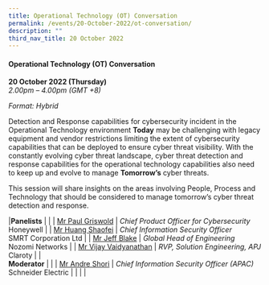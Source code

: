 ```yaml
---
title: Operational Technology (OT) Conversation
permalink: /events/20-October-2022/ot-conversation/
description: ""
third_nav_title: 20 October 2022
---
```

#### **Operational Technology (OT) Conversation**

**20 October 2022 (Thursday)**  
*2.00pm – 4.00pm (GMT +8)*

*Format: Hybrid*

Detection and Response capabilities for cybersecurity incident in the Operational Technology environment **Today** may be challenging with legacy equipment and vendor restrictions limiting the extent of cybersecurity capabilities that can be deployed to ensure cyber threat visibility. With the constantly evolving cyber threat landscape, cyber threat detection and response capabilities for the operational technology capabilities also need to keep up and evolve to manage **Tomorrow’s** cyber threats. 

This session will share insights on the areas involving People, Process and Technology that should be considered to manage tomorrow’s cyber threat detection and response.

|**Panelists**    |                                                              |
| [Mr Paul Griswold](/speaker-Paul-Griswold)  | *Chief Product Officer for Cybersecurity*<br>Honeywell                  |
| [Mr Huang Shaofei](/speaker-huang-shaofei)  | *Chief Information Security Officer*<br>SMRT Corporation Ltd                 |
| [Mr Jeff Blake](/speaker-jeff-blake)  | *Global Head of Engineering*<br>Nozomi Networks                |
| [Mr Vijay Vaidyanathan](/speaker-vijay-vaidyanathan)  | *RVP, Solution Engineering, APJ*<br>Claroty               |
| <br> **Moderator**          |                                                              |
| [Mr Andre Shori](/moderator-andre-shori)  | *Chief Information Security Officer (APAC)*<br>Schneider Electric                  |
| | |
